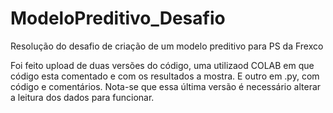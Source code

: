 # ModeloPreditivo_Desafio
Resolução do desafio de criação de um modelo preditivo para PS da Frexco

Foi feito upload de duas versões do código, uma utilizaod COLAB em que código esta comentado e com os resultados a mostra. E outro em .py, com código e comentários. 
Nota-se que essa última versão é necessário alterar a leitura dos dados para funcionar.
